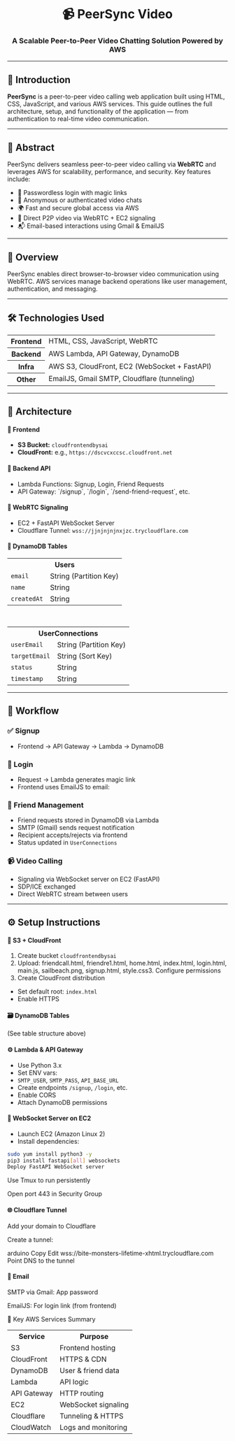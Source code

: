 <h1 align="center">📹 PeerSync Video</h1>
<h3 align="center">A Scalable Peer-to-Peer Video Chatting Solution Powered by AWS</h3>

---

## 📖 Introduction

**PeerSync** is a peer-to-peer video calling web application built using HTML, CSS, JavaScript, and various AWS services. This guide outlines the full architecture, setup, and functionality of the application — from authentication to real-time video communication.

---

## 📄 Abstract

PeerSync delivers seamless peer-to-peer video calling via **WebRTC** and leverages AWS for scalability, performance, and security. Key features include:

- 🔑 Passwordless login with magic links
- 👤 Anonymous or authenticated video chats
- 🌍 Fast and secure global access via AWS
- 📡 Direct P2P video via WebRTC + EC2 signaling
- 📬 Email-based interactions using Gmail & EmailJS

---

## 🚀 Overview

PeerSync enables direct browser-to-browser video communication using WebRTC. AWS services manage backend operations like user management, authentication, and messaging.

---

## 🛠️ Technologies Used

<table>
  <tr><th>Frontend</th><td>HTML, CSS, JavaScript, WebRTC</td></tr>
  <tr><th>Backend</th><td>AWS Lambda, API Gateway, DynamoDB</td></tr>
  <tr><th>Infra</th><td>AWS S3, CloudFront, EC2 (WebSocket + FastAPI)</td></tr>
  <tr><th>Other</th><td>EmailJS, Gmail SMTP, Cloudflare (tunneling)</td></tr>
</table>

---

## 🧱 Architecture

<h4>🔹 Frontend</h4>
<ul>
  <li><b>S3 Bucket:</b> <code>cloudfrontendbysai</code></li>
  <li><b>CloudFront:</b> e.g., <code>https://dscvcxccsc.cloudfront.net</code></li>
</ul>

<h4>🔹 Backend API</h4>
<ul>
  <li>Lambda Functions: Signup, Login, Friend Requests</li>
  <li>API Gateway: `/signup`, `/login`, `/send-friend-request`, etc.</li>
</ul>

<h4>🔹 WebRTC Signaling</h4>
<ul>
  <li>EC2 + FastAPI WebSocket Server</li>
  <li>Cloudflare Tunnel: <code>wss://jjnjnjnjnxjzc.trycloudflare.com</code></li>
</ul>

<h4>🔹 DynamoDB Tables</h4>

<table>
  <tr><th colspan="2">Users</th></tr>
  <tr><td><code>email</code></td><td>String (Partition Key)</td></tr>
  <tr><td><code>name</code></td><td>String</td></tr>
  <tr><td><code>createdAt</code></td><td>String</td></tr>
</table>

<br/>

<table>
  <tr><th colspan="2">UserConnections</th></tr>
  <tr><td><code>userEmail</code></td><td>String (Partition Key)</td></tr>
  <tr><td><code>targetEmail</code></td><td>String (Sort Key)</td></tr>
  <tr><td><code>status</code></td><td>String</td></tr>
  <tr><td><code>timestamp</code></td><td>String</td></tr>
</table>

---

## 🔄 Workflow

### ✅ Signup
- Frontend → API Gateway → Lambda → DynamoDB

### 🔐 Login
- Request → Lambda generates magic link
- Frontend uses EmailJS to email:

### 👥 Friend Management
- Friend requests stored in DynamoDB via Lambda
- SMTP (Gmail) sends request notification
- Recipient accepts/rejects via frontend
- Status updated in `UserConnections`

### 📹 Video Calling
- Signaling via WebSocket server on EC2 (FastAPI)
- SDP/ICE exchanged
- Direct WebRTC stream between users

---

## ⚙️ Setup Instructions

<h4>🧰 S3 + CloudFront</h4>

1. Create bucket `cloudfrontendbysai`
2. Upload:
friendcall.html, friendre1.html, home.html, index.html, login.html, main.js, sailbeach.png, signup.html, style.css3. Configure permissions
4. Create CloudFront distribution
- Set default root: `index.html`
- Enable HTTPS

<h4>🗃️ DynamoDB Tables</h4>
(See table structure above)

<h4>⚙️ Lambda & API Gateway</h4>

- Use Python 3.x
- Set ENV vars:
- `SMTP_USER`, `SMTP_PASS`, `API_BASE_URL`
- Create endpoints `/signup`, `/login`, etc.
- Enable CORS
- Attach DynamoDB permissions

<h4>💬 WebSocket Server on EC2</h4>

- Launch EC2 (Amazon Linux 2)
- Install dependencies:
```bash
sudo yum install python3 -y
pip3 install fastapi[all] websockets
Deploy FastAPI WebSocket server
```
Use Tmux to run persistently

Open port 443 in Security Group
<h4>🌐 Cloudflare Tunnel</h4>
Add your domain to Cloudflare

Create a tunnel:

arduino
Copy
Edit
wss://bite-monsters-lifetime-xhtml.trycloudflare.com
Point DNS to the tunnel

<h4>📧 Email</h4>
SMTP via Gmail: App password

EmailJS: For login link (from frontend)

🧰 Key AWS Services Summary
<table> <tr><th>Service</th><th>Purpose</th></tr> <tr><td>S3</td><td>Frontend hosting</td></tr> <tr><td>CloudFront</td><td>HTTPS & CDN</td></tr> <tr><td>DynamoDB</td><td>User & friend data</td></tr> <tr><td>Lambda</td><td>API logic</td></tr> <tr><td>API Gateway</td><td>HTTP routing</td></tr> <tr><td>EC2</td><td>WebSocket signaling</td></tr> <tr><td>Cloudflare</td><td>Tunneling & HTTPS</td></tr> <tr><td>CloudWatch</td><td>Logs and monitoring</td></tr> </table>
